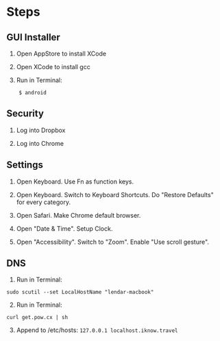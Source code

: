 Steps
=====

GUI Installer
-----------------

1. Open AppStore to install XCode

2. Open XCode to install gcc

3. Run in Terminal:

```
    $ android
```


Security
--------

1. Log into Dropbox

2. Log into Chrome


Settings
--------

1. Open Keyboard. Use Fn as function keys.

2. Open Keyboard. Switch to Keyboard Shortcuts. Do "Restore Defaults" for every category.

3. Open Safari. Make Chrome default browser.

4. Open "Date & Time". Setup Clock.

5. Open "Accessibility". Switch to "Zoom". Enable "Use scroll gesture".

DNS
---

1. Run in Terminal:

```
sudo scutil --set LocalHostName "lendar-macbook"
```

2. Run in Terminal:

```
curl get.pow.cx | sh
```

3. Append to /etc/hosts: `127.0.0.1 localhost.iknow.travel`
